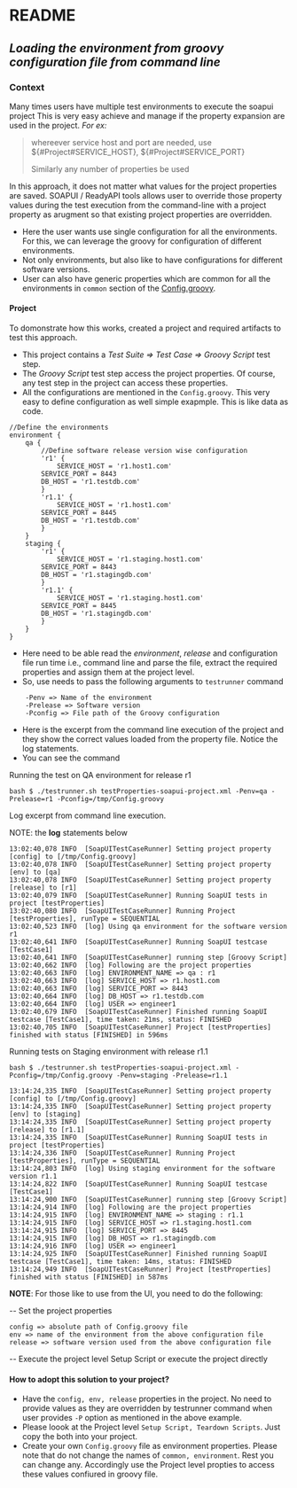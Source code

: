 # README
## _Loading the environment from groovy configuration file from command line_

### Context
Many times users have multiple test environments to execute the soapui project
This is very easy achieve and manage if the property expansion are used in the project. 
_For ex:_
>whereever service host and port are needed, use ${#Project#SERVICE_HOST}, ${#Project#SERVICE_PORT}
>
>Similarly any number of properties be used

In this approach, it does not matter what values for the project properties are saved. SOAPUI / ReadyAPI tools allows user to override those property values during the test execution from the command-line with a project property as arugment so that existing project properties are overridden.
- Here the user wants use single configuration for all the environments. For this, we can leverage the groovy for configuration of different environments. 
- Not only environments, but also like to have configurations for different software versions.
- User can also have generic properties which are common for all the environments in `common`  section of the [Config.groovy](https://github.com/nmrao/sample-soapui-projects/blob/master/multipleEnvironmentsSingleConfig/Config.groovy).

#### Project
To domonstrate how this works, created a project and required artifacts to test this approach.
- This project contains a _Test Suite => Test Case => Groovy Script_ test step.
- The _Groovy Script_ test step access the project properties. Of course, any test step in the project can access these properties.
- All the configurations are mentioned in the `Config.groovy`. This very easy to define configuration as well simple exapmple. This is like data as code.

```
//Define the environments 
environment {
    qa {
    	//Define software release version wise configuration       
    	'r1' {
    		SERVICE_HOST = 'r1.host1.com'
		SERVICE_PORT = 8443
		DB_HOST = 'r1.testdb.com'
    	}
    	'r1.1' {
    		SERVICE_HOST = 'r1.host1.com'
		SERVICE_PORT = 8445
		DB_HOST = 'r1.testdb.com'
    	}
    }
    staging {
    	'r1' {
    		SERVICE_HOST = 'r1.staging.host1.com'
		SERVICE_PORT = 8443
		DB_HOST = 'r1.stagingdb.com'
    	}
    	'r1.1' {
    		SERVICE_HOST = 'r1.staging.host1.com'
		SERVICE_PORT = 8445
		DB_HOST = 'r1.stagingdb.com'
    	}
    }
}
```
 - Here need to be able read the _environment_, _release_ and configuration file run time i.e., command line and parse the file, extract the required properties and assign them at the project level.
- So, use needs to pass the following arguments to `testrunner` command
```    
    -Penv => Name of the environment
    -Prelease => Software version
    -Pconfig => File path of the Groovy configuration
```
- Here is the excerpt from the command line execution of the project and they show the correct values loaded from the property file. Notice the log statements.
- You can see the command

Running the test on QA environment for release r1
```
bash $ ./testrunner.sh testProperties-soapui-project.xml -Penv=qa -Prelease=r1 -Pconfig=/tmp/Config.groovy
```
Log excerpt from command line execution.

NOTE: the **log** statements below
```
13:02:40,078 INFO  [SoapUITestCaseRunner] Setting project property [config] to [/tmp/Config.groovy]
13:02:40,078 INFO  [SoapUITestCaseRunner] Setting project property [env] to [qa]
13:02:40,078 INFO  [SoapUITestCaseRunner] Setting project property [release] to [r1]
13:02:40,079 INFO  [SoapUITestCaseRunner] Running SoapUI tests in project [testProperties]
13:02:40,080 INFO  [SoapUITestCaseRunner] Running Project [testProperties], runType = SEQUENTIAL
13:02:40,523 INFO  [log] Using qa environment for the software version r1
13:02:40,641 INFO  [SoapUITestCaseRunner] Running SoapUI testcase [TestCase1]
13:02:40,641 INFO  [SoapUITestCaseRunner] running step [Groovy Script]
13:02:40,662 INFO  [log] Following are the project properties
13:02:40,663 INFO  [log] ENVIRONMENT_NAME => qa : r1
13:02:40,663 INFO  [log] SERVICE_HOST => r1.host1.com
13:02:40,663 INFO  [log] SERVICE_PORT => 8443
13:02:40,664 INFO  [log] DB_HOST => r1.testdb.com
13:02:40,664 INFO  [log] USER => engineer1
13:02:40,679 INFO  [SoapUITestCaseRunner] Finished running SoapUI testcase [TestCase1], time taken: 21ms, status: FINISHED
13:02:40,705 INFO  [SoapUITestCaseRunner] Project [testProperties] finished with status [FINISHED] in 596ms
```

Running tests on Staging environment with release r1.1

```
bash $ ./testrunner.sh testProperties-soapui-project.xml -Pconfig=/tmp/Config.groovy -Penv=staging -Prelease=r1.1

13:14:24,335 INFO  [SoapUITestCaseRunner] Setting project property [config] to [/tmp/Config.groovy]
13:14:24,335 INFO  [SoapUITestCaseRunner] Setting project property [env] to [staging]
13:14:24,335 INFO  [SoapUITestCaseRunner] Setting project property [release] to [r1.1]
13:14:24,335 INFO  [SoapUITestCaseRunner] Running SoapUI tests in project [testProperties]
13:14:24,336 INFO  [SoapUITestCaseRunner] Running Project [testProperties], runType = SEQUENTIAL
13:14:24,803 INFO  [log] Using staging environment for the software version r1.1
13:14:24,822 INFO  [SoapUITestCaseRunner] Running SoapUI testcase [TestCase1]
13:14:24,900 INFO  [SoapUITestCaseRunner] running step [Groovy Script]
13:14:24,914 INFO  [log] Following are the project properties
13:14:24,915 INFO  [log] ENVIRONMENT_NAME => staging : r1.1
13:14:24,915 INFO  [log] SERVICE_HOST => r1.staging.host1.com
13:14:24,915 INFO  [log] SERVICE_PORT => 8445
13:14:24,915 INFO  [log] DB_HOST => r1.stagingdb.com
13:14:24,916 INFO  [log] USER => engineer1
13:14:24,925 INFO  [SoapUITestCaseRunner] Finished running SoapUI testcase [TestCase1], time taken: 14ms, status: FINISHED
13:14:24,949 INFO  [SoapUITestCaseRunner] Project [testProperties] finished with status [FINISHED] in 587ms
```

**NOTE**: For those like to use from the UI, you need to do the following:

-- Set the project properties 
    
    config => absolute path of Config.groovy file
    env => name of the environment from the above configuration file
    release => software version used from the above configuration file

-- Execute the project level Setup Script or execute the project directly

#### How to adopt this solution to your project?

- Have the `config, env, release` properties in the project. No need to provide values as they are overridden by testrunner command when user provides `-P` option as mentioned in the above example.
- Please loook at the Project level `Setup Script, Teardown Scripts`. Just copy the both into your project.
- Create your own `Config.groovy` file as environment properties. Please note that do not change the names of `common, environment`. Rest you can change any. Accordingly use the Project level propties to access these values confiured in groovy file.


